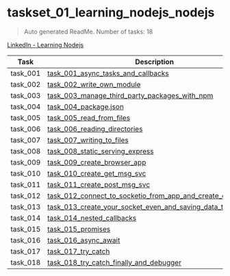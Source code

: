 # taskset_01_learning_nodejs_nodejs

> Auto generated ReadMe. Number of tasks: 18

[LinkedIn - Learning Nodejs](https://www.linkedin.com/learning/learning-node-js-2017)

| Task     | Description                                                                                                                                                  |
|----------|--------------------------------------------------------------------------------------------------------------------------------------------------------------|
| task_001 | [task_001_async_tasks_and_callbacks](taskset_01_learning_nodejs_nodejs/task_001_async_tasks_and_callbacks)                                                   |
| task_002 | [task_002_write_own_module](taskset_01_learning_nodejs_nodejs/task_002_write_own_module)                                                                     |
| task_003 | [task_003_manage_third_party_packages_with_npm](taskset_01_learning_nodejs_nodejs/task_003_manage_third_party_packages_with_npm)                             |
| task_004 | [task_004_package.json](taskset_01_learning_nodejs_nodejs/task_004_package.json)                                                                             |
| task_005 | [task_005_read_from_files](taskset_01_learning_nodejs_nodejs/task_005_read_from_files)                                                                       |
| task_006 | [task_006_reading_directories](taskset_01_learning_nodejs_nodejs/task_006_reading_directories)                                                               |
| task_007 | [task_007_writing_to_files](taskset_01_learning_nodejs_nodejs/task_007_writing_to_files)                                                                     |
| task_008 | [task_008_static_serving_express](taskset_01_learning_nodejs_nodejs/task_008_static_serving_express)                                                         |
| task_009 | [task_009_create_browser_app](taskset_01_learning_nodejs_nodejs/task_009_create_browser_app)                                                                 |
| task_010 | [task_010_create_get_msg_svc](taskset_01_learning_nodejs_nodejs/task_010_create_get_msg_svc)                                                                 |
| task_011 | [task_011_create_post_msg_svc](taskset_01_learning_nodejs_nodejs/task_011_create_post_msg_svc)                                                               |
| task_012 | [task_012_connect_to_socketio_from_app_and_create_event](taskset_01_learning_nodejs_nodejs/task_012_connect_to_socketio_from_app_and_create_event)           |
| task_013 | [task_013_create_your_socket_even_and_saving_data_to_mongodb](taskset_01_learning_nodejs_nodejs/task_013_create_your_socket_even_and_saving_data_to_mongodb) |
| task_014 | [task_014_nested_callbacks](taskset_01_learning_nodejs_nodejs/task_014_nested_callbacks)                                                                     |
| task_015 | [task_015_promises](taskset_01_learning_nodejs_nodejs/task_015_promises)                                                                                     |
| task_016 | [task_016_async_await](taskset_01_learning_nodejs_nodejs/task_016_async_await)                                                                               |
| task_017 | [task_017_try_catch](taskset_01_learning_nodejs_nodejs/task_017_try_catch)                                                                                   |
| task_018 | [task_018_try_catch_finally_and_debugger](taskset_01_learning_nodejs_nodejs/task_018_try_catch_finally_and_debugger)                                         |
